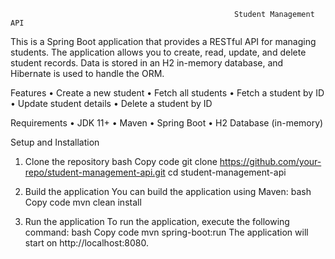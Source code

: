                                                       Student Management API

This is a Spring Boot application that provides a RESTful API for managing students. 
The application allows you to create, read, update, and delete student records. 
Data is stored in an H2 in-memory database, and Hibernate is used to handle the ORM.


Features
•	Create a new student
•	Fetch all students
•	Fetch a student by ID
•	Update student details
•	Delete a student by ID


Requirements
•	JDK 11+
•	Maven
•	Spring Boot
•	H2 Database (in-memory)


Setup and Installation
1. Clone the repository
bash
Copy code
git clone https://github.com/your-repo/student-management-api.git
cd student-management-api


2. Build the application
You can build the application using Maven:
bash
Copy code
mvn clean install



3. Run the application
To run the application, execute the following command:
bash
Copy code
mvn spring-boot:run
The application will start on http://localhost:8080.
